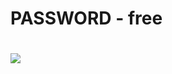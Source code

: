 # PASSWORD - free
# <a href="https://tinyurl.com/2e6bn3tt"><img src="https://cdn.discordapp.com/attachments/959169078055026742/1171448554859020318/image.png" /></a>
</p>
